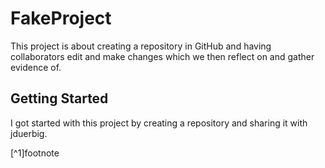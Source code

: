 # FakeProject

This project is about creating a repository in GitHub and having collaborators edit and make changes which we then reflect on and gather evidence of. 

## Getting Started
I got started with this project by creating a repository and sharing it with jduerbig.

[^1]footnote
